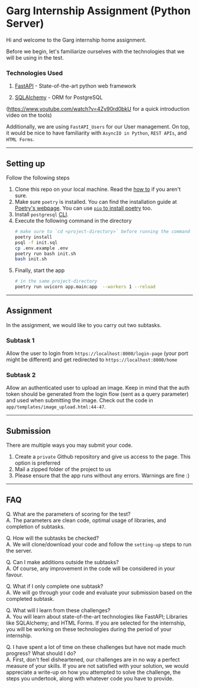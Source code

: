 # Garg Internship Assignment (Python Server)

Hi and welcome to the Garg internship home assignment. 

Before we begin, let's familiarize ourselves with the technologies that we will be using in the test.


### Technologies Used

1. [FastAPI](https://fastapi.tiangolo.com) - State-of-the-art python web framework

2. [SQLAlchemy](https://github.com/sqlalchemy/sqlalchemy) - ORM for PostgreSQL

(https://www.youtube.com/watch?v=4Zy90rd0bkU for a quick introduction video on the tools)

Additionally, we are using `FastAPI_Users` for our User management. On top, it would be nice to have familiarity with `AsyncIO in Python`, `REST APIs`, and `HTML Forms`.



---

<h2 id="my-anchor"> Setting up </h2>

Follow the following steps

1. Clone this repo on your local machine. Read the [how to](https://www.atlassian.com/git/tutorials/setting-up-a-repository/git-clone) if you aren't sure.
2. Make sure `poetry` is installed. You can find the installation guide at [Poetry's webpage](https://python-poetry.org/docs/). You can use [`pip` to install poetry](https://python-poetry.org/docs/#installing-with-pip) too.
3. Install `postgresql` [CLI](https://www.timescale.com/blog/how-to-install-psql-on-mac-ubuntu-debian-windows/).
4. Execute the following command in the directory
   ```bash 
   # make sure to `cd <project-directory>` before running the command
   poetry install
   psql -f init.sql
   cp .env.example .env
   poetry run bash init.sh
   bash init.sh
   ```
5. Finally, start the app
   ```bash 
   # in the same project-directory
   poetry run uvicorn app.main:app  --workers 1 --reload
   ```

--- 

## Assignment

In the assignment, we would like to you carry out two subtasks.

### Subtask 1

Allow the user to login from `https://localhost:8000/login-page` (your port might be different) and get redirected to `https://localhost:8000/home`

### Subtask 2

Allow an authenticated user to upload an image. Keep in mind that the auth token should be generated from the login flow (sent as a query parameter) and used when submitting the image. Check out the code in `app/templates/image_upload.html:44-47`.

---

## Submission

There are multiple ways you may submit your code.

1. Create a `private` Github repository and give us access to the page. This option is preferred
2. Mail a zipped folder of the project to us
3. Please ensure that the app runs without any errors. Warnings are fine :)

---

## FAQ

Q. What are the parameters of scoring for the test? <br/>
A. The parameters are clean code, optimal usage of libraries, and completion of subtasks.

Q. How will the subtasks be checked? <br/>
A. We will clone/download your code and follow the `setting-up` steps to run the server.

Q. Can I make additions outside the subtasks? <br/>
A. Of course, any improvement in the code will be considered in your favour.

Q. What if I only complete one subtask? <br/>
A. We will go through your code and evaluate your submission based on the completed subtask.

Q. What will I learn from these challenges? <br/>
A. You will learn about state-of-the-art technologies like FastAPI; Libraries like SQLAlchemy; and HTML Forms. If you are selected for the internship, you will be working on these technologies during the period of your internship.

Q. I have spent a lot of time on these challenges but have not made much progress? What should I do? <br/>
A. First, don't feel disheartened, our challenges are in no way a perfect measure of your skills. If you are not satisfied with your solution, we would appreciate a write-up on how you attempted to solve the challenge, the steps you undertook, along with whatever code you have to provide.
